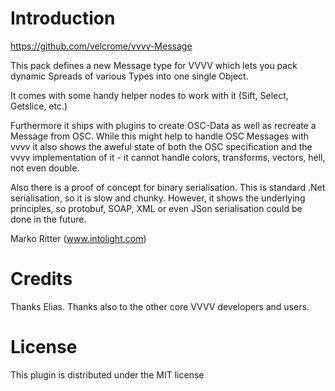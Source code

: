 Introduction
============
https://github.com/velcrome/vvvv-Message

This pack defines a new Message type for VVVV which lets you pack dynamic Spreads of various Types into one single Object.

It comes with some handy helper nodes to work with it (Sift, Select, Getslice, etc.)

Furthermore it ships with plugins to create OSC-Data as well as recreate a Message from OSC. While this might help to handle OSC Messages with vvvv it also shows the aweful state of both the OSC specification and the vvvv implementation of it - it cannot handle colors, transforms, vectors, hell, not even double.

Also there is a proof of concept for binary serialisation. This is standard .Net serialisation, so it is slow and chunky. However, it shows the underlying principles, so protobuf, SOAP, XML or even JSon serialisation could be done in the future.

Marko Ritter (www.intolight.com)

Credits
=======
Thanks Elias. Thanks also to the other core VVVV developers and users.


License
=======

This plugin is distributed under the MIT license